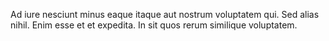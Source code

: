 Ad iure nesciunt minus eaque itaque aut nostrum voluptatem qui. Sed alias nihil. Enim esse et et expedita. In sit quos rerum similique voluptatem.